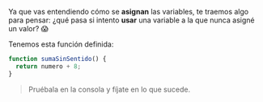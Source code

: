 Ya que vas entendiendo cómo se **asignan** las variables, te traemos algo para pensar: ¿qué pasa si intento **usar** una variable a la que nunca asigné un valor? :scream:

Tenemos esta función definida:

``` javascript
function sumaSinSentido() {
  return numero + 8;
}
```

> Pruébala en la consola y fíjate en lo que sucede.
